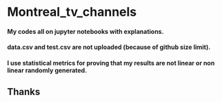 # Montreal_tv_channels

#### My codes all on jupyter notebooks with explanations. 
#### data.csv and test.csv  are not uploaded (because of github size limit).
#### I use statistical metrics for proving that my results are not linear or non linear randomly generated.
## Thanks
